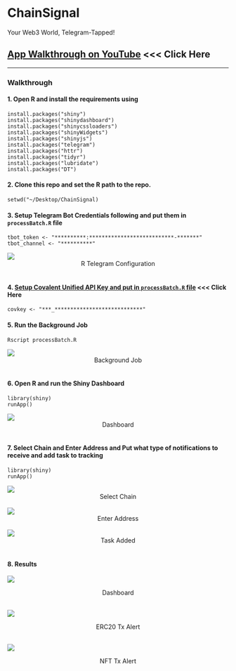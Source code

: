 # ChainSignal
Your Web3 World, Telegram-Tapped!

## [App Walkthrough on YouTube](https://www.youtube.com/watch?v=8d8) <<< Click Here

<hr>

### Walkthrough

#### 1. Open R and install the requirements using

```
install.packages("shiny")
install.packages("shinydashboard")
install.packages("shinycssloaders")
install.packages("shinyWidgets")
install.packages("shinyjs")
install.packages("telegram")
install.packages("httr")
install.packages("tidyr")
install.packages("lubridate")
install.packages("DT")
```

#### 2. Clone this repo and set the R path to the repo.

```
setwd("~/Desktop/ChainSignal)
```

#### 3. Setup Telegram Bot Credentials following and put them in `processBatch.R` file

```
tbot_token <- "**********:***************************-*******"
tbot_channel <- "**********"
```

<img src="www/telegram.png" align="center"/>
<div align="center">R Telegram Configuration</div>
<br>

#### 4. [Setup Covalent Unified API Key and put in `processBatch.R` file](https://www.covalenthq.com/docs/unified-api/) <<< Click Here

```
covkey <- "***_****************************"
```

#### 5. Run the Background Job

```
Rscript processBatch.R
```

<img src="www/processBatch.png" align="center"/>
<div align="center">Background Job</div>
<br>


#### 6. Open R and run the Shiny Dashboard

```
library(shiny)
runApp()
```

<img src="www/Dashboard.png" align="center"/>
<div align="center">Dashboard</div>
<br>

#### 7. Select Chain and Enter Address and Put what type of notifications to receive and add task to tracking

```
library(shiny)
runApp()
```

<img src="www/SelectChain.png" align="center"/>
<div align="center">Select Chain</div>
<br>

<img src="www/EnterAddress.png" align="center"/>
<div align="center">Enter Address</div>
<br>

<img src="www/TaskAdded.png" align="center"/>
<div align="center">Task Added</div>
<br>

#### 8. Results

![](https://github.com/Omni-Analytics-Group/ChainSignal/blob/main/www/ResultDash.gif)
<div align="center">Dashboard</div>
<br>


![](https://github.com/Omni-Analytics-Group/ChainSignal/blob/main/www/ResultERC20.gif)
<div align="center">ERC20 Tx Alert</div>
<br>


![](https://github.com/Omni-Analytics-Group/ChainSignal/blob/main/www/ResultNFT.gif)
<div align="center">NFT Tx Alert</div>
<br>
